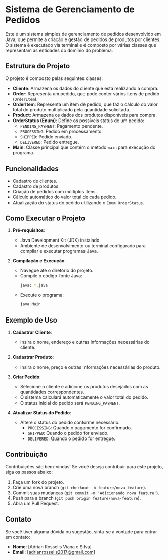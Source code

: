 # Sistema de Gerenciamento de Pedidos

Este é um sistema simples de gerenciamento de pedidos desenvolvido em Java, que permite a criação e gestão de pedidos de produtos por clientes. O sistema é executado via terminal e é composto por várias classes que representam as entidades do domínio do problema.

## Estrutura do Projeto

O projeto é composto pelas seguintes classes:

- **Cliente**: Armazena os dados do cliente que está realizando a compra.
- **Order**: Representa um pedido, que pode conter vários itens de pedido (`OrderItem`).
- **OrderItem**: Representa um item de pedido, que faz o cálculo do valor total do produto multiplicado pela quantidade solicitada.
- **Product**: Armazena os dados dos produtos disponíveis para compra.
- **OrderStatus (Enum)**: Define os possíveis status de um pedido:
  - `PENDING_PAYMENT`: Pagamento pendente.
  - `PROCESSING`: Pedido em processamento.
  - `SHIPPED`: Pedido enviado.
  - `DELIVERED`: Pedido entregue.
- **Main**: Classe principal que contém o método `main` para execução do programa.

## Funcionalidades

- Cadastro de clientes.
- Cadastro de produtos.
- Criação de pedidos com múltiplos itens.
- Cálculo automático do valor total de cada pedido.
- Atualização do status do pedido utilizando o `Enum OrderStatus`.

## Como Executar o Projeto

1. **Pré-requisitos**:
   - Java Development Kit (JDK) instalado.
   - Ambiente de desenvolvimento ou terminal configurado para compilar e executar programas Java.

2. **Compilação e Execução**:
   - Navegue até o diretório do projeto.
   - Compile o código-fonte Java:
     ```bash
     javac *.java
     ```
   - Execute o programa:
     ```bash
     java Main
     ```

## Exemplo de Uso

1. **Cadastrar Cliente**:
   - Insira o nome, endereço e outras informações necessárias do cliente.

2. **Cadastrar Produto**:
   - Insira o nome, preço e outras informações necessárias do produto.

3. **Criar Pedido**:
   - Selecione o cliente e adicione os produtos desejados com as quantidades correspondentes.
   - O sistema calculará automaticamente o valor total do pedido.
   - O status inicial do pedido será `PENDING_PAYMENT`.

4. **Atualizar Status do Pedido**:
   - Altere o status do pedido conforme necessário:
     - `PROCESSING`: Quando o pagamento for confirmado.
     - `SHIPPED`: Quando o pedido for enviado.
     - `DELIVERED`: Quando o pedido for entregue.

## Contribuição

Contribuições são bem-vindas! Se você deseja contribuir para este projeto, siga os passos abaixo:

1. Faça um fork do projeto.
2. Crie uma nova branch (`git checkout -b feature/nova-feature`).
3. Commit suas mudanças (`git commit -m 'Adicionando nova feature'`).
4. Push para a branch (`git push origin feature/nova-feature`).
5. Abra um Pull Request.

## Contato

Se você tiver alguma dúvida ou sugestão, sinta-se à vontade para entrar em contato:

- **Nome**: [Adrian Rosselis Viana e Silva]
- **Email**: [adrianrosselis2017@gmail.com]

